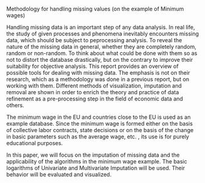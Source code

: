 Methodology for handling missing values
(on the example of Minimum wages)

Handling missing data is an important step of any data analysis. In real life, the study of given processes and phenomena inevitably encounters missing data, which should be subject to peprocessing analysis. To reveal the nature of the missing data in general, whether they are completely random, random or non-random. To think about what could be done with them so as not to distort the database drastically, but on the contrary to improve their suitability for objective analysis. This report provides an overview of possible tools for dealing with missing data. The emphasis is not on their research, which as a methodology was done in a previous report, but on working with them. Different methods of visualization, imputation and removal are shown in order to enrich the theory and practice of data refinement as a pre-processing step in the field of economic data and others.

The minimum wage in the EU and countries close to the EU is used as an example database. Since the minimum wage is formed either on the basis of collective labor contracts, state decisions or on the basis of the change in basic parameters such as the average wage, etc. , its use is for purely educational purposes.

In this paper, we will focus on the imputation of missing data and the applicability of the algorithms in the minimum wage example. The basic logarithms of Univariate and Multivariate Imputation will be used. Their behavior will be evaluated and visualized.
